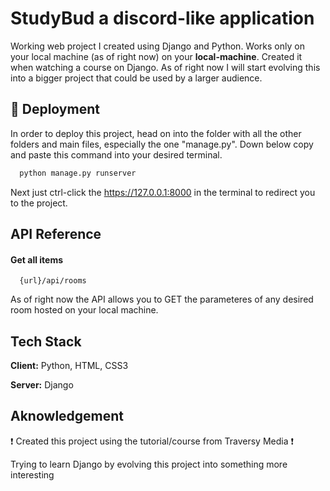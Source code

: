 
# StudyBud a discord-like application 

Working web project I created using Django and Python. Works only on your local machine (as of right now) on your **local-machine**. Created it when watching a course on Django.
As of right now I will start evolving this into a bigger project that could be used by a larger audience.

## 🤖 Deployment 

In order to deploy this project, head on into the folder with all the other folders and main files, especially the one "manage.py".
Down below copy and paste this command into your desired terminal.

```bash
  python manage.py runserver
```
Next just ctrl-click the https://127.0.0.1:8000 in the terminal to redirect you to the project.
## API Reference

#### Get all items

```http
  {url}/api/rooms
```

As of right now the API allows you to GET the parameteres of any desired room hosted on your local machine.


## Tech Stack

**Client:**  Python, HTML, CSS3

**Server:**  Django




## Aknowledgement

❗ Created this project using the tutorial/course from Traversy Media ❗

Trying to learn Django by evolving this project into something more interesting
